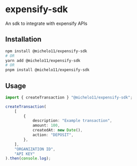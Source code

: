 ﻿
# expensify-sdk
An sdk to integrate with expensify APIs

## Installation
```bash
npm install @michelo11/expensify-sdk
# OR
yarn add @michelo11/expensify-sdk
# OR
pnpm install @michelo11/expensify-sdk
```

## Usage
```typescript
import { createTransaction } "@michelo11/expensify-sdk";

createTransaction(
    [
        {
            description: "Example transaction",
            amount: 100,
            createdAt: new Date(),
            action: "DEPOSIT",
        },
    ],
    "ORGANIZATION ID",
    "API KEY"
).then(console.log);
```

